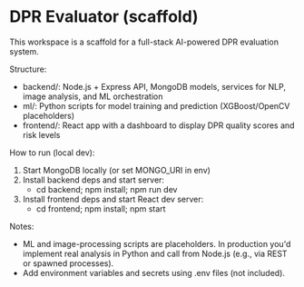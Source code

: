 # DPR Evaluator (scaffold)

This workspace is a scaffold for a full-stack AI-powered DPR evaluation system.

Structure:

- backend/: Node.js + Express API, MongoDB models, services for NLP, image analysis, and ML orchestration
- ml/: Python scripts for model training and prediction (XGBoost/OpenCV placeholders)
- frontend/: React app with a dashboard to display DPR quality scores and risk levels

How to run (local dev):

1. Start MongoDB locally (or set MONGO_URI in env)
2. Install backend deps and start server:
   - cd backend; npm install; npm run dev
3. Install frontend deps and start React dev server:
   - cd frontend; npm install; npm start

Notes:

- ML and image-processing scripts are placeholders. In production you'd implement real analysis in Python and call from Node.js (e.g., via REST or spawned processes).
- Add environment variables and secrets using .env files (not included).
